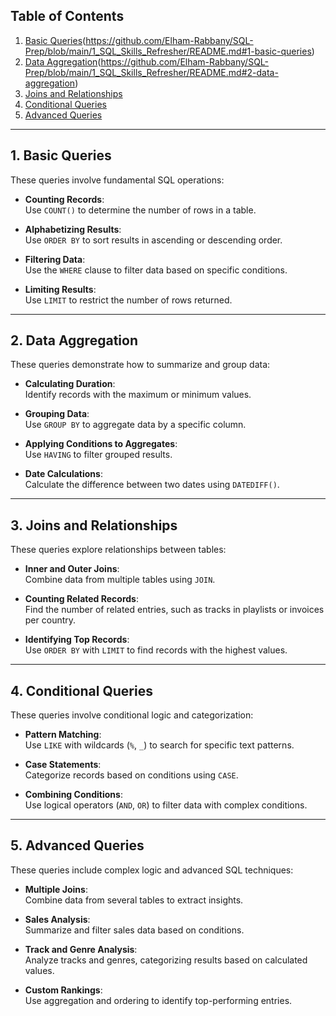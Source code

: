 ## Table of Contents  

1. [Basic Queries](#basic-queries)(https://github.com/Elham-Rabbany/SQL-Prep/blob/main/1_SQL_Skills_Refresher/README.md#1-basic-queries)  
2. [Data Aggregation](#data-aggregation)(https://github.com/Elham-Rabbany/SQL-Prep/blob/main/1_SQL_Skills_Refresher/README.md#2-data-aggregation)  
3. [Joins and Relationships](https://github.com/Elham-Rabbany/SQL-Prep/blob/main/1_SQL_Skills_Refresher/README.md#3-joins-and-relationships)
4. [Conditional Queries](https://github.com/Elham-Rabbany/SQL-Prep/blob/main/1_SQL_Skills_Refresher/README.md#4-conditional-queries)
5. [Advanced Queries](https://github.com/Elham-Rabbany/SQL-Prep/blob/main/1_SQL_Skills_Refresher/README.md#5-advanced-queries) 

---

## 1. Basic Queries  

These queries involve fundamental SQL operations:

- **Counting Records**:  
  Use `COUNT()` to determine the number of rows in a table.  

- **Alphabetizing Results**:  
  Use `ORDER BY` to sort results in ascending or descending order.  

- **Filtering Data**:  
  Use the `WHERE` clause to filter data based on specific conditions.  

- **Limiting Results**:  
  Use `LIMIT` to restrict the number of rows returned.  

---

## 2. Data Aggregation  

These queries demonstrate how to summarize and group data:

- **Calculating Duration**:  
  Identify records with the maximum or minimum values.  

- **Grouping Data**:  
  Use `GROUP BY` to aggregate data by a specific column.  

- **Applying Conditions to Aggregates**:  
  Use `HAVING` to filter grouped results.  

- **Date Calculations**:  
  Calculate the difference between two dates using `DATEDIFF()`.  

---

## 3. Joins and Relationships  

These queries explore relationships between tables:

- **Inner and Outer Joins**:  
  Combine data from multiple tables using `JOIN`.  

- **Counting Related Records**:  
  Find the number of related entries, such as tracks in playlists or invoices per country.  

- **Identifying Top Records**:  
  Use `ORDER BY` with `LIMIT` to find records with the highest values.  

---

## 4. Conditional Queries  

These queries involve conditional logic and categorization:

- **Pattern Matching**:  
  Use `LIKE` with wildcards (`%`, `_`) to search for specific text patterns.  

- **Case Statements**:  
  Categorize records based on conditions using `CASE`.  

- **Combining Conditions**:  
  Use logical operators (`AND`, `OR`) to filter data with complex conditions.  

---

## 5. Advanced Queries  

These queries include complex logic and advanced SQL techniques:

- **Multiple Joins**:  
  Combine data from several tables to extract insights.  

- **Sales Analysis**:  
  Summarize and filter sales data based on conditions.  

- **Track and Genre Analysis**:  
  Analyze tracks and genres, categorizing results based on calculated values.  

- **Custom Rankings**:  
  Use aggregation and ordering to identify top-performing entries.  
